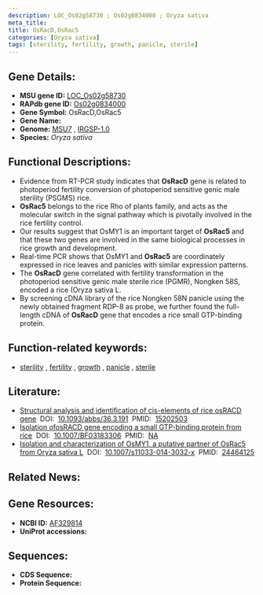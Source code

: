 ```yaml
---
description: LOC_Os02g58730 ; Os02g0834000 ; Oryza sativa
meta_title:
title: OsRacD,OsRac5
categories: [Oryza sativa]
tags: [sterility, fertility, growth, panicle, sterile]
---
```


## Gene Details:
- **MSU gene ID:** [LOC_Os02g58730](http://rice.uga.edu/cgi-bin/ORF_infopage.cgi?orf=LOC_Os02g58730)  
- **RAPdb gene ID:** [Os02g0834000](https://rapdb.dna.affrc.go.jp/locus/?name=Os02g0834000)  
- **Gene Symbol:** OsRacD,OsRac5
- **Gene Name:**
- **Genome:**  [MSU7](http://rice.uga.edu/)&nbsp;,&nbsp;[IRGSP-1.0](https://rapdb.dna.affrc.go.jp/download/irgsp1.html)
- **Species:** *Oryza sativa*

## Functional Descriptions:
   - Evidence from RT-PCR study indicates that **OsRacD** gene is related to photoperiod fertility conversion of photoperiod sensitive genic male sterility (PSGMS) rice.
   - **OsRac5** belongs to the rice Rho of plants family, and acts as the molecular switch in the signal pathway which is pivotally involved in the rice fertility control.
   - Our results suggest that OsMY1 is an important target of **OsRac5** and that these two genes are involved in the same biological processes in rice growth and development.
   - Real-time PCR shows that OsMY1 and **OsRac5** are coordinately expressed in rice leaves and panicles with similar expression patterns.
   - The **OsRacD** gene correlated with fertility transformation in the photoperiod sensitive genic male sterile rice (PGMR), Nongken 58S, encoded a rice (Oryza sativa L.
   - By screening cDNA library of the rice Nongken 58N panicle using the newly obtained fragment RDP-8 as probe, we further found the full-length cDNA of **OsRacD** gene that encodes a rice small GTP-binding protein.

## Function-related keywords:
   - [sterility](/tags/sterility/)&nbsp;,&nbsp;[fertility](/tags/fertility/)&nbsp;,&nbsp;[growth](/tags/growth/)&nbsp;,&nbsp;[panicle](/tags/panicle/)&nbsp;,&nbsp;[sterile](/tags/sterile/)

## Literature:
   - [Structural analysis and identification of cis-elements of rice osRACD gene](https://www.doi.org/10.1093/abbs/36.3.191)&nbsp;&nbsp;DOI:&nbsp;&nbsp;[10.1093/abbs/36.3.191](https://www.doi.org/10.1093/abbs/36.3.191)&nbsp;&nbsp;PMID:&nbsp;&nbsp;[15202503](https://pubmed.ncbi.nlm.nih.gov/15202503/)
   - [Isolation ofosRACD gene encoding a small GTP-binding protein from rice](https://www.doi.org/10.1007/BF03183306)&nbsp;&nbsp;DOI:&nbsp;&nbsp;[10.1007/BF03183306](https://www.doi.org/10.1007/BF03183306)&nbsp;&nbsp;PMID:&nbsp;&nbsp;[NA](https://pubmed.ncbi.nlm.nih.gov/NA/)
   - [Isolation and characterization of OsMY1, a putative partner of OsRac5 from Oryza sativa L](https://www.doi.org/10.1007/s11033-014-3032-x)&nbsp;&nbsp;DOI:&nbsp;&nbsp;[10.1007/s11033-014-3032-x](https://www.doi.org/10.1007/s11033-014-3032-x)&nbsp;&nbsp;PMID:&nbsp;&nbsp;[24464125](https://pubmed.ncbi.nlm.nih.gov/24464125/)

## Related News:

## Gene Resources:
- **NCBI ID:**  [AF329814](http://www.ncbi.nlm.nih.gov/nuccore/AF329814)
- **UniProt accessions:** [](https://www.uniprot.org/uniprotkb//entry)

## Sequences:
- **CDS Sequence:**
- **Protein Sequence:**

